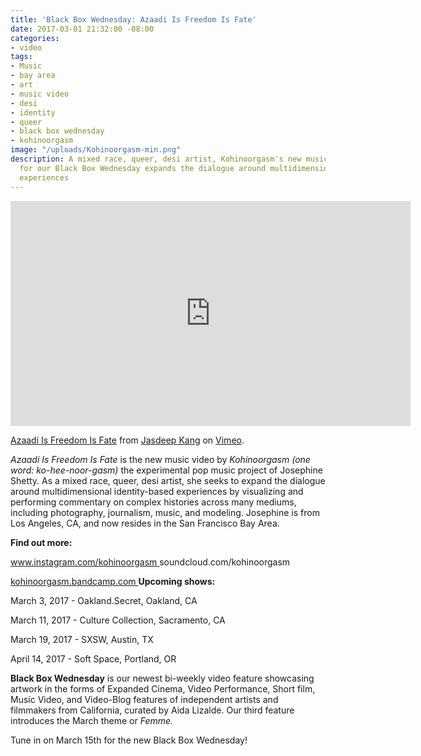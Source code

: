 ```yaml
---
title: 'Black Box Wednesday: Azaadi Is Freedom Is Fate'
date: 2017-03-01 21:32:00 -08:00
categories:
- video
tags:
- Music
- bay area
- art
- music video
- desi
- identity
- queer
- black box wednesday
- kohinoorgasm
image: "/uploads/Kohinoorgasm-min.png"
description: A mixed race, queer, desi artist, Kohinoorgasm's new music video is featured
  for our Black Box Wednesday expands the dialogue around multidimensional identity-based
  experiences
---
```


<iframe src="https://player.vimeo.com/video/191591076" width="640" height="360" frameborder="0" webkitallowfullscreen mozallowfullscreen allowfullscreen></iframe>
<p><a href="https://vimeo.com/191591076">Azaadi Is Freedom Is Fate</a> from <a href="https://vimeo.com/user42651444">Jasdeep Kang</a> on <a href="https://vimeo.com">Vimeo</a>.</p>

*Azaadi Is Freedom Is Fate* is the new music video by *Kohinoorgasm (one word: ko-hee-noor-gasm)* the experimental pop music project of Josephine Shetty. As a mixed race, queer, desi artist, she seeks to expand the dialogue around multidimensional identity-based experiences by visualizing and performing commentary on complex histories across many mediums, including photography, journalism, music, and modeling. Josephine is from Los Angeles, CA, and now resides in the San Francisco Bay Area.

**Find out more:**

[www.instagram.com/kohinoorgasm
](www.instagram.com/kohinoorgasm)
soundcloud.com/kohinoorgasm

[kohinoorgasm.bandcamp.com
](kohinoorgasm.bandcamp.com)
**Upcoming shows:**

March 3, 2017 - Oakland.Secret, Oakland, CA

March 11, 2017 - Culture Collection, Sacramento, CA

March 19, 2017 - SXSW, Austin, TX

April 14, 2017 - Soft Space, Portland, OR

**Black Box Wednesday** is our newest bi-weekly video feature showcasing artwork in the forms of Expanded Cinema, Video Performance, Short film, Music Video, and Video-Blog features of independent artists and filmmakers from California, curated by Aida Lizalde. Our third feature introduces the March theme or *Femme.*

Tune in on March 15th for the new Black Box Wednesday!